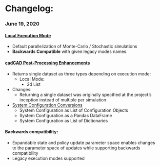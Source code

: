 # Changelog:
### June 19, 2020
    
#### [Local Execution Mode](documentation/Simulation_Execution.md)
* Default parallelization of Monte-Carlo / Stochastic simulations
* **Backwards Compatible** with given legacy modes names

#### [cadCAD Post-Processing Enhancements](https://github.com/cadCAD-org/cadCAD/blob/master/documentation/Simulation_Execution.md#execute-simulation-produce-system-event-dataset)
* Returns single dataset as three types depending on execution mode:
    * Local Mode: 
        * 2d List
* Changes:
    * Returning a single dataset was originally specified at the project’s inception instead of multiple per simulation
* [System Configuration Conversions](documentation/System_Configuration.md)
    * System Configuration as List of Configuration Objects
    * System Configuration as a Pandas DataFrame
    * System Configuration as List of Dictionaries

#### Backwards compatibility:
* Expandable state and policy update parameter space enables changes to the parameter space of updates while 
supporting backwards compatibility
* Legacy execution modes supported
